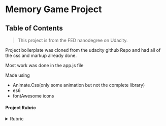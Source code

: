 # Memory Game Project

## Table of Contents

> This project is from the FED nanodegree on Udacity.

Project boilerplate was cloned from the udacity github Repo and had all of the css and markup already done.

Most work was done in the app.js file

Made using

- Animate.Css(only some animation but not the complete library)
- es6
- fontAwesome icons

#### Project Rubric

<details>
<summary>Rubric</summary>
Memory Game

Game Behavior

CRITERIA
MEETS SPECIFICATIONS
Memory Game Logic

The game randomly shuffles the cards. A user wins once all cards have successfully been matched.

Congratulations Popup

When a user wins the game, a modal appears to congratulate the player and ask if they want to play again. It should also tell the user how much time it took to win the game, and what the star rating was.

Restart Button

A restart button allows the player to reset the game board, the timer, and the star rating.

Star Rating

The game displays a star rating (from 1 to at least 3) that reflects the player's performance. At the beginning of a game, it should display at least 3 stars. After some number of moves, it should change to a lower star rating. After a few more moves, it should change to a even lower star rating (down to 1).

The number of moves needed to change the rating is up to you, but it should happen at some point.

Timer

When the player starts a game, a displayed timer should also start. Once the player wins the game, the timer stops.

Move Counter

Game displays the current number of moves a user has made.

Interface Design

CRITERIA
MEETS SPECIFICATIONS
Styling

Application uses CSS to style components for the game.

Usability

All application components are usable across modern desktop, tablet, and phone browsers.

Documentation

CRITERIA
MEETS SPECIFICATIONS
README

A README file is included detailing the game and all dependencies.

Comments

Comments are present and effectively explain longer code procedure when necessary.

Code Quality

Code is formatted with consistent, logical, and easy-to-read formatting as described in the Udacity JavaScript Style Guide.

Suggestions to Make Your Project Stand Out!
Add CSS animations when cards are clicked, unsuccessfully matched, and successfully matched.
Add unique functionality beyond the minimum requirements (Implement a leaderboard, store game state using local storage, etc.)
Implement additional optimizations that improve the performance and user experience of the game (keyboard shortcuts for gameplay, etc).
Student FAQ

</details>
